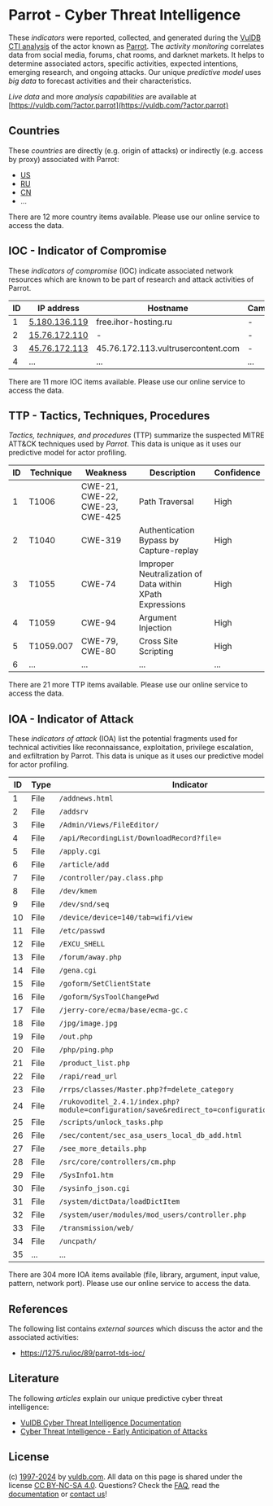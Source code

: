 # Parrot - Cyber Threat Intelligence

These _indicators_ were reported, collected, and generated during the [VulDB CTI analysis](https://vuldb.com/?kb.cti) of the actor known as [Parrot](https://vuldb.com/?actor.parrot). The _activity monitoring_ correlates data from social media, forums, chat rooms, and darknet markets. It helps to determine associated actors, specific activities, expected intentions, emerging research, and ongoing attacks. Our unique _predictive model_ uses _big data_ to forecast activities and their characteristics.

_Live data_ and more _analysis capabilities_ are available at [https://vuldb.com/?actor.parrot](https://vuldb.com/?actor.parrot)

## Countries

These _countries_ are directly (e.g. origin of attacks) or indirectly (e.g. access by proxy) associated with Parrot:

* [US](https://vuldb.com/?country.us)
* [RU](https://vuldb.com/?country.ru)
* [CN](https://vuldb.com/?country.cn)
* ...

There are 12 more country items available. Please use our online service to access the data.

## IOC - Indicator of Compromise

These _indicators of compromise_ (IOC) indicate associated network resources which are known to be part of research and attack activities of Parrot.

ID | IP address | Hostname | Campaign | Confidence
-- | ---------- | -------- | -------- | ----------
1 | [5.180.136.119](https://vuldb.com/?ip.5.180.136.119) | free.ihor-hosting.ru | - | High
2 | [15.76.172.110](https://vuldb.com/?ip.15.76.172.110) | - | - | High
3 | [45.76.172.113](https://vuldb.com/?ip.45.76.172.113) | 45.76.172.113.vultrusercontent.com | - | Medium
4 | ... | ... | ... | ...

There are 11 more IOC items available. Please use our online service to access the data.

## TTP - Tactics, Techniques, Procedures

_Tactics, techniques, and procedures_ (TTP) summarize the suspected MITRE ATT&CK techniques used by _Parrot_. This data is unique as it uses our predictive model for actor profiling.

ID | Technique | Weakness | Description | Confidence
-- | --------- | -------- | ----------- | ----------
1 | T1006 | CWE-21, CWE-22, CWE-23, CWE-425 | Path Traversal | High
2 | T1040 | CWE-319 | Authentication Bypass by Capture-replay | High
3 | T1055 | CWE-74 | Improper Neutralization of Data within XPath Expressions | High
4 | T1059 | CWE-94 | Argument Injection | High
5 | T1059.007 | CWE-79, CWE-80 | Cross Site Scripting | High
6 | ... | ... | ... | ...

There are 21 more TTP items available. Please use our online service to access the data.

## IOA - Indicator of Attack

These _indicators of attack_ (IOA) list the potential fragments used for technical activities like reconnaissance, exploitation, privilege escalation, and exfiltration by Parrot. This data is unique as it uses our predictive model for actor profiling.

ID | Type | Indicator | Confidence
-- | ---- | --------- | ----------
1 | File | `/addnews.html` | High
2 | File | `/addsrv` | Low
3 | File | `/Admin/Views/FileEditor/` | High
4 | File | `/api/RecordingList/DownloadRecord?file=` | High
5 | File | `/apply.cgi` | Medium
6 | File | `/article/add` | Medium
7 | File | `/controller/pay.class.php` | High
8 | File | `/dev/kmem` | Medium
9 | File | `/dev/snd/seq` | Medium
10 | File | `/device/device=140/tab=wifi/view` | High
11 | File | `/etc/passwd` | Medium
12 | File | `/EXCU_SHELL` | Medium
13 | File | `/forum/away.php` | High
14 | File | `/gena.cgi` | Medium
15 | File | `/goform/SetClientState` | High
16 | File | `/goform/SysToolChangePwd` | High
17 | File | `/jerry-core/ecma/base/ecma-gc.c` | High
18 | File | `/jpg/image.jpg` | High
19 | File | `/out.php` | Medium
20 | File | `/php/ping.php` | High
21 | File | `/product_list.php` | High
22 | File | `/rapi/read_url` | High
23 | File | `/rrps/classes/Master.php?f=delete_category` | High
24 | File | `/rukovoditel_2.4.1/index.php?module=configuration/save&redirect_to=configuration/application` | High
25 | File | `/scripts/unlock_tasks.php` | High
26 | File | `/sec/content/sec_asa_users_local_db_add.html` | High
27 | File | `/see_more_details.php` | High
28 | File | `/src/core/controllers/cm.php` | High
29 | File | `/SysInfo1.htm` | High
30 | File | `/sysinfo_json.cgi` | High
31 | File | `/system/dictData/loadDictItem` | High
32 | File | `/system/user/modules/mod_users/controller.php` | High
33 | File | `/transmission/web/` | High
34 | File | `/uncpath/` | Medium
35 | ... | ... | ...

There are 304 more IOA items available (file, library, argument, input value, pattern, network port). Please use our online service to access the data.

## References

The following list contains _external sources_ which discuss the actor and the associated activities:

* https://1275.ru/ioc/89/parrot-tds-ioc/

## Literature

The following _articles_ explain our unique predictive cyber threat intelligence:

* [VulDB Cyber Threat Intelligence Documentation](https://vuldb.com/?kb.cti)
* [Cyber Threat Intelligence - Early Anticipation of Attacks](https://www.scip.ch/en/?labs.20201022)

## License

(c) [1997-2024](https://vuldb.com/?kb.changelog) by [vuldb.com](https://vuldb.com/?kb.about). All data on this page is shared under the license [CC BY-NC-SA 4.0](https://creativecommons.org/licenses/by-nc-sa/4.0/). Questions? Check the [FAQ](https://vuldb.com/?kb.faq), read the [documentation](https://vuldb.com/?kb) or [contact us](https://vuldb.com/?contact)!

